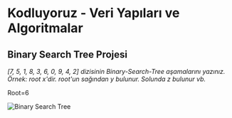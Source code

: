 # Kodluyoruz - Veri Yapıları ve Algoritmalar
## Binary Search Tree Projesi


*[7, 5, 1, 8, 3, 6, 0, 9, 4, 2] dizisinin Binary-Search-Tree aşamalarını yazınız.*
*Örnek: root x'dir. root'un sağından y bulunur. Solunda z bulunur vb.*

Root=6

![Binary Search Tree](img/Binary%20Search%20Tree.png)
